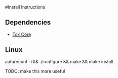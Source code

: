 #Install Instructions

## Dependencies
* [Tox Core](https://github.com/irungentoo/toxcore)

## Linux
autoreconf -i && ./configure && make && make install

TODO: make this more useful

